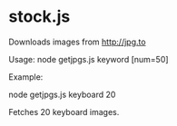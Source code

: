 stock.js
========

Downloads images from http://jpg.to

Usage: node getjpgs.js keyword [num=50]

Example:

node getjpgs.js keyboard 20

Fetches 20 keyboard images.
